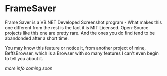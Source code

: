 # FrameSaver

Frame Saver is a VB.NET Developed Screenshot program - What makes this one different from the rest is the fact it is MIT Licensed. Open-Source projects like this one are pretty rare. And the ones you do find tend to be abandonded after a short time. 

You may know this feature or notice it, from another project of mine, BeffsBrowser, which is a Browser with so many features I can't even begin to tell you about it. 

*more info coming soon*
